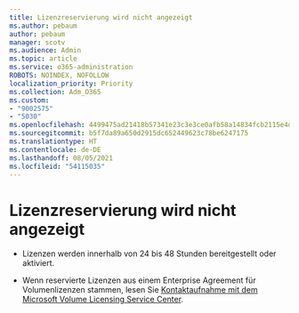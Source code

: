 ```yaml
---
title: Lizenzreservierung wird nicht angezeigt
ms.author: pebaum
author: pebaum
manager: scotv
ms.audience: Admin
ms.topic: article
ms.service: o365-administration
ROBOTS: NOINDEX, NOFOLLOW
localization_priority: Priority
ms.collection: Adm_O365
ms.custom:
- "9002575"
- "5030"
ms.openlocfilehash: 4499475ad21418b57341e23c3e3ce0afb58a14834fcb2115e4dffc9881f1b6cf
ms.sourcegitcommit: b5f7da89a650d2915dc652449623c78be6247175
ms.translationtype: HT
ms.contentlocale: de-DE
ms.lasthandoff: 08/05/2021
ms.locfileid: "54115035"
---
```

# <a name="license-reservation-does-not-show"></a>Lizenzreservierung wird nicht angezeigt

- Lizenzen werden innerhalb von 24 bis 48 Stunden bereitgestellt oder aktiviert.

- Wenn reservierte Lizenzen aus einem Enterprise Agreement für Volumenlizenzen stammen, lesen Sie [Kontaktaufnahme mit dem Microsoft Volume Licensing Service Center](https://support.microsoft.com/help/4471406/how-to-contact-the-microsoft-volume-licensing-service-center).
